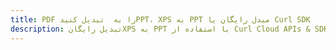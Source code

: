 ---title: PDF را به  تبدیل کنیدPPT، XPS به PPT مبدل رایگان یا Curl SDKdescription: تبدیل رایگانXPS به PPT با استفاده از Curl Cloud APIs & SDK همچنین اسناد PDF را در Cloud ایجاد، ویرایش و رندر کنید.---